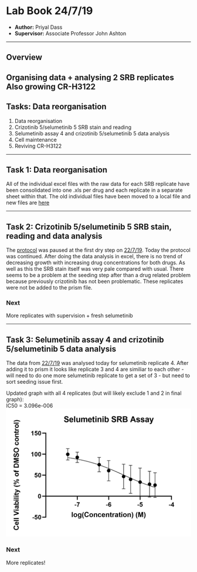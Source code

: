 # Lab Book 24/7/19
- **Author:** Priyal Dass
- **Supervisor:** Associate Professor John Ashton
------------------------------------------------------------------
## Overview

Organising data + analysing 2 SRB replicates
Also growing CR-H3122
------------------------------------------------------------------
## Tasks: Data reorganisation

1. Data reorganisation
2. Crizotinib 5/selumetinib 5 SRB stain and reading
3. Selumetinib assay 4 and crizotinib 5/selumetinib 5 data analysis
4. Cell maintenance
5. Reviving CR-H3122

------------------------------------------------------------------
## Task 1: Data reorganisation

All of the individual excel files with the raw data for each SRB replicate have been consolidated into one .xls per drug and each replicate in a separate sheet within that. The old individual files have been moved to a local file and new files are [here](../Raw_SRB_data)

------------------------------------------------------------------
## Task 2: Crizotinib 5/selumetinib 5 SRB stain, reading and data analysis

The [protocol](../Protocols/SRB_Cytotoxicity_assay.md) was paused at the first dry step on [22/7/19](../Daily_lab_book/LB_19-07-22.md). Today the protocol was continued. After doing the data analysis in excel, there is no trend of decreasing growth with increasing drug concentrations for both drugs. As well as this the SRB stain itself was very pale compared with usual. There seems to be a problem at the seeding step after than a drug related problem because previously crizotinib has not been problematic. These replicates were not be added to the prism file.

### Next
More replicates with supervision + fresh selumetinib

------------------------------------------------------------------
## Task 3: Selumetinib assay 4 and crizotinib 5/selumetinib 5 data analysis

The data from [22/7/19](../Daily_lab_book/LB_19-07-22.md) was analysed today for selumetinib replicate 4. After adding it to prism it looks like replicate 3 and 4 are similiar to each other - will need to do one more selumetinib replicate to get a set of 3 - but need to sort seeding issue first.

Updated graph with all 4 replicates (but will likely exclude 1 and 2 in final graph): <br>
IC50 = 3.096e-006
![](../Daily_lab_book/Figure_cache/Selumetinib_replicate_1-4.jpg)



### Next
More replicates!
